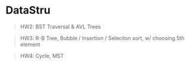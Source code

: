 # DataStru

> HW2: BST Traversal & AVL Trees

> HW3: R-B Tree, Bubble / Insertion / Seleciton sort, w/ choosing 5th element

> HW4: Cycle, MST
